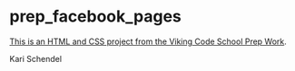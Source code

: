 prep_facebook_pages
===================

[This is an HTML and CSS project from the Viking Code School Prep Work](http://www.vikingcodeschool.com/web-markup-and-coding/let-s-build-facebook).

Kari Schendel
